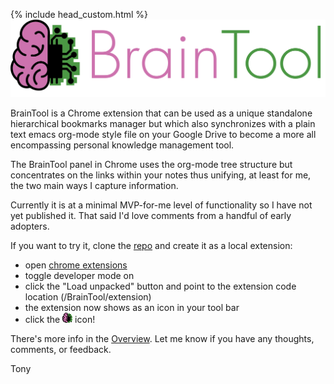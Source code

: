 {% include head_custom.html %}
![BrainTool](/site/logo.png "Logo Title Text 1")

BrainTool is a Chrome extension that can be used as a unique standalone hierarchical bookmarks manager but which also synchronizes with a plain text emacs org-mode style file on your Google Drive to become a more all encompassing personal knowledge management tool.

The BrainTool panel in Chrome uses the org-mode tree structure but concentrates on the links within your notes thus unifying, at least for me, the two main ways I capture information.

Currently it is at a minimal MVP-for-me level of functionality so I have not yet published it. That said I'd love comments from a handful of early adopters.

If you want to try it, clone the [repo](https://github.com/tconfrey/BrainTool) and create it as a local extension:
- open [chrome extensions](chrome://extensions)
- toggle developer mode on
- click the "Load unpacked" button and point to the extension code location (/BrainTool/extension)
- the extension now shows as an icon in your tool bar
- click the ![icon](/extension/images/BrainTool16.png) icon!

There's more info in the [Overview](http://braintool.org/overview). Let me know if you have any thoughts, comments, or feedback.

Tony 